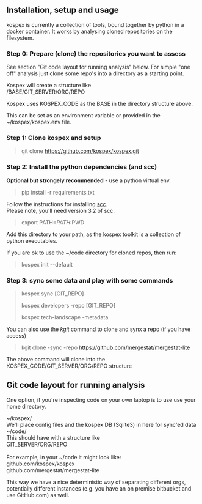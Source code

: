 ## Installation, setup and usage

kospex is currently a collection of tools, bound together by python in a docker container. 
It works by analysing cloned repositories on the filesystem. 

### Step 0: Prepare (clone) the repositories you want to assess

See section "Git code layout for running analysis" below. For simple "one off" analysis just clone some repo's into a directory as a starting point. 

Kospex will create a structure like \
/BASE/GIT_SERVER/ORG/REPO

Kospex uses KOSPEX_CODE as the BASE in the directory structure above. 

This can be set as an environment variable or provided in the ~/kospex/kospex.env file. 


### Step 1: Clone kospex and setup

> git clone https://github.com/kospex/kospex.git

### Step 2: Install the python dependencies (and scc)

**Optional but strongely recommended** - use a python virtual env. 

> pip install -r requirements.txt

Follow the instructions for installing [scc](https://github.com/boyter/scc). \
Please note, you'll need version 3.2 of scc. 

> export PATH=$PATH:$PWD

Add this directory to your path, as the kospex toolkit is a collection of python executables.

If you are ok to use the ~/code directory for cloned repos, then run: 
> kospex init --default

### Step 3: sync some data and play with some commands

> kospex sync [GIT_REPO]
>
> kospex developers -repo [GIT_REPO]
>
> kospex tech-landscape -metadata

You can also use the _kgit_ command to clone and synx a repo (if you have access)

> kgit clone -sync -repo https://github.com/mergestat/mergestat-lite

The above command will clone into the KOSPEX_CODE/GIT_SERVER/ORG/REPO structure

## Git code layout for running analysis

One option, if you're inspecting code on your own laptop is to use use your home directory. 

~/kospex/ \
We'll place config files and the kospex DB (Sqlite3) in here for sync'ed data \
~/code/ \
This should have with a structure like \
GIT_SERVER/ORG/REPO \
 \
For example, in your ~/code it might look like: \
github.com/kospex/kospex \
github.com/mergestat/mergestat-lite

This way we have a nice deterministic way of separating different orgs, potentially different instances (e.g. you have an on premise bitbucket and use GitHub.com) as well. 